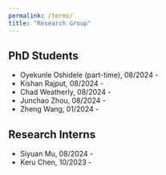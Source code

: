 ```yaml
---
permalink: /terms/
title: "Research Group"
---
```

## PhD Students

* Oyekunle Oshidele (part-time), 08/2024 -
* Kishan Rajput, 08/2024 - 
* Chad Weatherly, 08/2024 -
* Junchao Zhou, 08/2024 -
* Zheng Wang, 01/2024 -

## Research Interns

* Siyuan Mu, 08/2024 -
* Keru Chen, 10/2023 -

